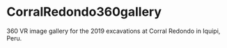 # CorralRedondo360gallery
360 VR image gallery for the 2019 excavations at Corral Redondo in Iquipi, Peru. 
